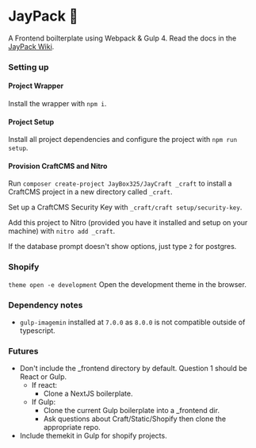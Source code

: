 # JayPack 🍾
A Frontend boilterplate using Webpack & Gulp 4. Read the docs in the [JayPack Wiki](https://github.com/JayBox325/JayPack/wiki).


### Setting up

#### Project Wrapper
Install the wrapper with `npm i`.

#### Project Setup
Install all project dependencies and configure the project with `npm run setup`.

#### Provision CraftCMS and Nitro
Run `composer create-project JayBox325/JayCraft _craft` to install a CraftCMS project in a new directory called `_craft`.

Set up a CraftCMS Security Key with `_craft/craft setup/security-key`.

Add this project to Nitro (provided you have it installed and setup on your machine) with `nitro add _craft`.

If the database prompt doesn't show options, just type `2` for postgres.



### Shopify

`theme open -e development` Open the development theme in the browser.


### Dependency notes

- `gulp-imagemin` installed at `7.0.0` as `8.0.0` is not compatible outside of typescript.

### Futures

- Don't include the _frontend directory by default. Question 1 should be React or Gulp.
    - If react:
        - Clone a NextJS boilerplate.
    - If Gulp:
        - Clone the current Gulp boilerplate into a _frontend dir.
        - Ask questions about Craft/Static/Shopify then clone the appropriate repo.
- Include themekit in Gulp for shopify projects.
    